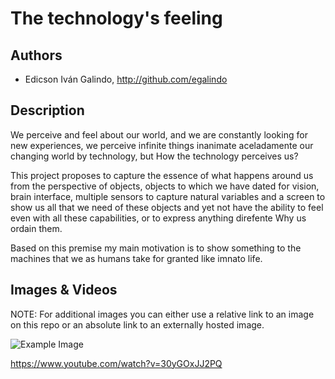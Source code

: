 # The technology's feeling 

## Authors
- Edicson Iván Galindo, http://github.com/egalindo


## Description
We perceive and feel about our world, and we are constantly looking for new experiences, we perceive infinite things inanimate aceladamente our changing world by technology, but How the technology perceives us? 

This project proposes to capture the essence of what happens around us from the perspective of objects, objects to which we have dated for vision, brain interface, multiple sensors to capture natural variables and a screen to show us all that we need of these objects and yet not have the ability to feel even with all these capabilities, or to express anything direfente Why us ordain them. 

Based on this premise my main motivation is to show something to the machines that we as humans take for granted like imnato life.




## Images & Videos
NOTE: For additional images you can either use a relative link to an image on this repo or an absolute link to an externally hosted image.

![Example Image](project_images/cover.jpg?raw=true "Example Image")

https://www.youtube.com/watch?v=30yGOxJJ2PQ
